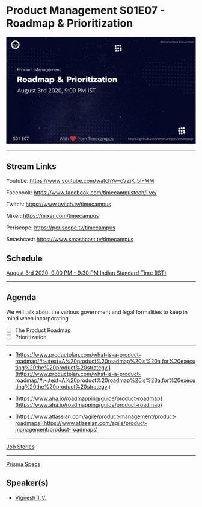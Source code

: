 # Product Management S01E07 - Roadmap & Prioritization

<img src="https://raw.githubusercontent.com/timecampus/neverstop/master/product-management/Season-1/PM-S01E07/PM-S01E07.png" width="800">

<!-- [![alt text](https://raw.githubusercontent.com/timecampus/neverstop/master/the-entrepreneur/Season-1/TE-S01E07/TE-S01E07.png "Watch/Subscribe to the video" | width=300)](https://www.youtube.com/watch?v=t1mrmYhN7-0) -->

---

## Stream Links

Youtube: https://www.youtube.com/watch?v=oVZjK_5IFMM

Facebook: https://www.facebook.com/timecampustech/live/

Twitch: https://www.twitch.tv/timecampus

Mixer: https://mixer.com/timecampus

Periscope: https://periscope.tv/timecampus

Smashcast: https://www.smashcast.tv/timecampus

## Schedule

[August 3rd 2020, 9:00 PM - 9:30 PM Indian Standard Time (IST)](https://calendar.google.com/event?action=TEMPLATE&tmeid=MG5hYzFlamhkMjRhNW9xY2d0c2cwcm43NTZfMjAyMDA4MDNUMTUzMDAwWiB0aW1lY2FtcHVzLmNvbV8zaHE0cHRrczBsZTJybmQwajAxbzYwMTRhZ0Bn&tmsrc=timecampus.com_3hq4ptks0le2rnd0j01o6014ag%40group.calendar.google.com)

---

## Agenda

We will talk about the various government and legal formalities to keep in mind when incorporating.

- [ ] The Product Roadmap
- [ ] Prioritization

---

- [https://www.productplan.com/what-is-a-product-roadmap/#:~:text=A%20product%20roadmap%20is%20a,for%20executing%20the%20product%20strategy.](https://www.productplan.com/what-is-a-product-roadmap/#:~:text=A%20product%20roadmap%20is%20a,for%20executing%20the%20product%20strategy.)

- [https://www.aha.io/roadmapping/guide/product-roadmap](https://www.aha.io/roadmapping/guide/product-roadmap)

- [https://www.atlassian.com/agile/product-management/product-roadmaps](https://www.atlassian.com/agile/product-management/product-roadmaps)

---

[Job Stories](https://jtbd.info/replacing-the-user-story-with-the-job-story-af7cdee10c27)

---

[Prisma Specs](https://github.com/prisma/specs)



## Speaker(s)

- [Vignesh T.V.](http://tvvignesh.com/)